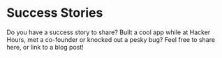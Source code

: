 # Success Stories

Do you have a success story to share? Built a cool app while at Hacker Hours, met a co-founder or knocked out a pesky bug?  Feel free to share here, or link to a blog post!
